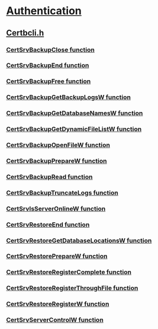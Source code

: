 # [Authentication](../_security/index.md)
## [Certbcli.h](index.md)
### [CertSrvBackupClose function](../certbcli/nf-certbcli-certsrvbackupclose.md)
### [CertSrvBackupEnd function](../certbcli/nf-certbcli-certsrvbackupend.md)
### [CertSrvBackupFree function](../certbcli/nf-certbcli-certsrvbackupfree.md)
### [CertSrvBackupGetBackupLogsW function](../certbcli/nf-certbcli-certsrvbackupgetbackuplogsw.md)
### [CertSrvBackupGetDatabaseNamesW function](../certbcli/nf-certbcli-certsrvbackupgetdatabasenamesw.md)
### [CertSrvBackupGetDynamicFileListW function](../certbcli/nf-certbcli-certsrvbackupgetdynamicfilelistw.md)
### [CertSrvBackupOpenFileW function](../certbcli/nf-certbcli-certsrvbackupopenfilew.md)
### [CertSrvBackupPrepareW function](../certbcli/nf-certbcli-certsrvbackuppreparew.md)
### [CertSrvBackupRead function](../certbcli/nf-certbcli-certsrvbackupread.md)
### [CertSrvBackupTruncateLogs function](../certbcli/nf-certbcli-certsrvbackuptruncatelogs.md)
### [CertSrvIsServerOnlineW function](../certbcli/nf-certbcli-certsrvisserveronlinew.md)
### [CertSrvRestoreEnd function](../certbcli/nf-certbcli-certsrvrestoreend.md)
### [CertSrvRestoreGetDatabaseLocationsW function](../certbcli/nf-certbcli-certsrvrestoregetdatabaselocationsw.md)
### [CertSrvRestorePrepareW function](../certbcli/nf-certbcli-certsrvrestorepreparew.md)
### [CertSrvRestoreRegisterComplete function](../certbcli/nf-certbcli-certsrvrestoreregistercomplete.md)
### [CertSrvRestoreRegisterThroughFile function](../certbcli/nf-certbcli-certsrvrestoreregisterthroughfile.md)
### [CertSrvRestoreRegisterW function](../certbcli/nf-certbcli-certsrvrestoreregisterw.md)
### [CertSrvServerControlW function](../certbcli/nf-certbcli-certsrvservercontrolw.md)
